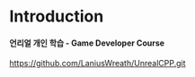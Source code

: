# Introduction

#### 언리얼 개인 학습 - Game Developer Course
https://github.com/LaniusWreath/UnrealCPP.git
